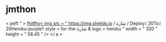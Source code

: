 # jmthon

< peft " > <a href =" https://heroku.com/deploy؟template=https://github.com/fhptfhv/roz "> fhitfhv< img src = " https://img.shields.io / شارة / Deploy٪ 20To٪ 20Heroku-purple؟ style = for-the-شارة & logo = heroku " width = " 320 " height = " 58.45 " /> </ a > </p>     
